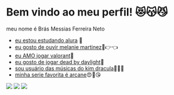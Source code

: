 # Bem vindo ao meu perfil! 😻😽😼

meu nome é Brás Messias Ferreira Neto 

* [eu estou estudando alura](https://cursos.alura.com.br/dashboard) 🤯
* [eu gosto de ouvir melanie martinez](https://www.youtube.com/@MelanieMartinez)🤭👉👈
* [eu AMO jogar valorant](https://www.youtube.com/@valorant)🙌
* [eu gosto de jogar dead by daylight](https://www.youtube.com/@DeadbyDaylightBHVR)👅
* [sou usuário das músicas do kim dracula](https://www.youtube.com/@kimdracula)👨🏻‍🎤
* [minha serie favorita é arcane](https://www.google.com/search?sca_esv=25ac67c7e3425c2e&q=arcane&udm=2&fbs=AEQNm0AuaLfhdrtx2b9ODfK0pnmi046uB92frSWoVskpBryHTpm4Flwlr5cHTE9P1oWvlAZG1j4VZSGD_ZOPgNtbY0qbOYTPQZ3QqRxN0jW5UN4e6ft6mC4Hak8GQt36Mm9tvX0JSflypK9l_C5pu2xY3QnVkVrfsXyYd0Vmsx2Z92gV7JkQQ7XdvCX93whH2Cd56qZBo-VIsLYBUN6Nisz5yyzEkANJvQ&sa=X&ved=2ahUKEwiE2-25wpOJAxWRAbkGHRbjCysQtKgLegQIERAB&biw=1928&bih=964&dpr=1)😍🥰😘

 ![](https://media.tenor.com/xHj-Gjdw034AAAAM/jinx-chad.gif)
 ![](https://media.tenor.com/RtNTthDWMTwAAAAM/ekko-arcane.gif)
 ![](https://media.tenor.com/p4prEnSpIbkAAAAM/cait-caitlyn.gif)
